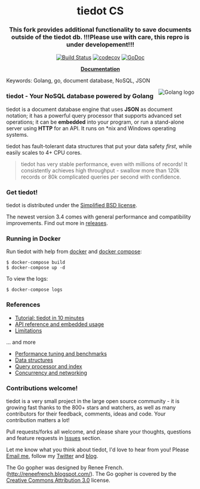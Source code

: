 
<h1 align="center">tiedot CS</h1>
<h3 align="center">This fork provides additional functionality to save documents outside of the tiedot db. !!!Please use with care, this repro is under developement!!!</h3>
<p align="center">
<a href="https://travis-ci.org/HouzuoGuo/tiedot.svg?branch=master"><img src="https://travis-ci.org/HouzuoGuo/tiedot.svg?branch=master" alt="Build Status"></a>
    <a href="https://codecov.io/gh/HouzuoGuo/tiedot"><img src="https://codecov.io/gh/HouzuoGuo/tiedot/branch/master/graph/badge.svg" alt="codecov"></a>
      <a href="https://godoc.org/github.com/abasse/tiedot"><img src="https://godoc.org/github.com/abasse/tiedot?status.svg" alt="GoDoc"></a> 
 </p>
 
<p align="center"> <a href="https://github.com/abasse/tiedot/wiki"><strong>Documentation</strong></a> </p>

Keywords: Golang, go, document database, NoSQL, JSON

<img src="http://golang.org/doc/gopher/frontpage.png" alt="Golang logo" align="right"/>

### tiedot - Your NoSQL database powered by Golang

tiedot is a document database engine that uses __JSON__ as document notation; it has a powerful query processor that supports advanced set operations; it can be __embedded__ into your program, or run a stand-alone server using __HTTP__ for an API. It runs on *nix and Windows operating systems.

tiedot has fault-tolerant data structures that put your data safety *first*, while easily scales to 4+ CPU cores.

> tiedot has very stable performance, even with millions of records! It consistently achieves high throughput - swallow more than 120k records or 80k complicated queries per second with confidence.

### Get tiedot!

tiedot is distributed under the [Simplified BSD license][Contributors and License].

The newest version 3.4 comes with general performance and compatibility improvements. Find out more in [releases](https://github.com/abasse/tiedot/releases).

### Running in Docker
Run tiedot with help from [docker](https://docs.docker.com/engine/installation/) and [docker compose](https://docs.docker.com/compose/install/):

    $ docker-compose build
    $ docker-compose up -d

To view the logs:

    $ docker-compose logs

### References
- [Tutorial: tiedot in 10 minutes]
- [API reference and embedded usage]
- [Limitations]

... and more

- [Performance tuning and benchmarks]
- [Data structures]
- [Query processor and index]
- [Concurrency and networking]

### Contributions welcome!
tiedot is a very small project in the large open source community - it is growing fast thanks to the 800+ stars and watchers, as well as many contributors for their feedback, comments, ideas and code. Your contribution matters a lot!

Pull requests/forks all welcome, and please share your thoughts, questions and feature requests in [Issues] section.

Let me know what you think about tiedot, I'd love to hear from you! Please [Email me], follow my [Twitter] and [blog].

The Go gopher was designed by Renee French. (http://reneefrench.blogspot.com/).
The Go gopher is covered by the [Creative Commons Attribution 3.0][Creative Commons Attribution 3.0] license.

[Tutorial: tiedot in 10 minutes]: https://github.com/abasse/tiedot/wiki/Tutorial
[API reference and embedded usage]: https://github.com/abasse/tiedot/wiki/API-reference-and-embedded-usage
[Version History]: https://github.com/abasse/tiedot/wiki/Version-History
[Data structures]: https://github.com/abasse/tiedot/wiki/Data-structures
[Query processor and index]: https://github.com/abasse/tiedot/wiki/Query-processor-and-index
[Concurrency and networking]: https://github.com/abasse/tiedot/wiki/Concurrency-and-networking
[Performance tuning and benchmarks]: https://github.com/abasse/tiedot/wiki/Performance-tuning-and-benchmarks
[Limitations]: https://github.com/abasse/tiedot/wiki/Limitations
[Email me]: mailto:guohouzuo@gmail.com
[Twitter]: https://twitter.com/hzguo
[blog]: http://allstarnix.blogspot.com.au
[Issues]: https://github.com/abasse/tiedot/issues
[Contributors and License]: https://github.com/abasse/tiedot/wiki/Contributors-and-License
[Creative Commons Attribution 3.0]: http://creativecommons.org/licenses/by/3.0


